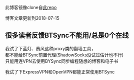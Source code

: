 此博客镜像clone自[此repo](https://github.com/posclegom/programthink)

博客文章更新到2018-07-15

## 很多读者反馈BTSync不能用/总是0个在线

我试了下蓝灯、赛风这种proxy类的翻墙工具，  
都不能给BTSync前置代理(ShadowSocks没试过估计也不行)  
只能用连VPN去使用BYSync同步编程随想的博客和电子书

我试了下ExpressVPN和OpenVPN都能正常使用BTSync
